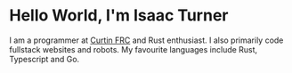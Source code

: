 # Hello World, I'm Isaac Turner 

I am a programmer at [Curtin FRC](https://github.com/CurtinFRC) and Rust enthusiast. I also primarily code fullstack websites and robots. My favourite languages include Rust, Typescript and Go. 
